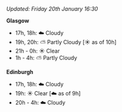 *Updated: Friday 20th January 16:30*

**Glasgow**

* 17h, 18h: :cloud: Cloudy
* 19h, 20h: :partly_sunny: Partly Cloudy [:sunny: as of 10h]
* 21h - 0h: :sunny: Clear
* 1h - 4h: :partly_sunny: Partly Cloudy

**Edinburgh**

* 17h, 18h: :cloud: Cloudy
* 19h: :sunny: Clear [:cloud: as of 9h]
* 20h - 4h: :cloud: Cloudy

